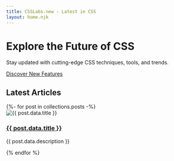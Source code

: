 ```yaml
---
title: CSSLabs.new - Latest in CSS
layout: home.njk
---
```


<div class="py-20 px-4 text-center bg-gradient-to-r from-blue-400 to-purple-500 text-white">
  <h1 class="text-4xl font-bold mb-4">Explore the Future of CSS</h1>
  <p class="text-lg mb-8">Stay updated with cutting-edge CSS techniques, tools, and trends.</p>
  <a href="/posts/" class="inline-block bg-white text-blue-600 py-2 px-6 rounded-md font-semibold hover:bg-blue-100 transition-colors duration-300">Discover New Features</a>
</div>

<section class="py-12 px-4">
  <h2 class="text-3xl font-bold mb-6 text-gray-800">Latest Articles</h2>
  <div class="grid grid-cols-1 md:grid-cols-3 gap-6">
    {%- for post in collections.posts -%}
      <div class="bg-white rounded-lg shadow-md">
        <div class="aspect-w-16 aspect-h-9">
          <img src="https://picsum.photos/seed/{{ post.fileSlug }}/1600/900" alt="{{ post.data.title }}" class="object-cover rounded-t-lg">    </div>
        <div class="p-4">
          <h3 class="text-xl font-semibold mb-2"><a href="{{ post.url }}" class="text-blue-600 hover:text-blue-800 transition-colors duration-200">{{ post.data.title }}</a></h3>
          <p>{{ post.data.description }}</p>
        </div>
      </div>
    {% endfor %}
  </div>
</section>
